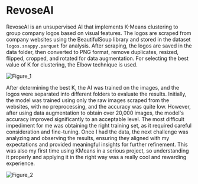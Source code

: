 # RevoseAI

RevoseAI is an unsupervised AI that implements K-Means clustering to group company logos based on visual features.
The logos are scraped from company websites using the BeautifulSoup library and stored in the dataset `logos.snappy.parquet` for analysis.
After scraping, the logos are saved in the data folder, then converted to PNG format, remove duplicates, resized, flipped, cropped, and rotated for data augmentation.
For selecting the best value of K for clustering, the Elbow technique is used.

![Figure_1](https://github.com/user-attachments/assets/6b4384e5-40a1-4f61-9912-7380fc831d40)

After determining the best K, the AI was trained on the images, and the logos were separated into different folders to evaluate the results. 
Initially, the model was trained using only the raw images scraped from the websites, with no preprocessing, and the accuracy was quite low. 
However, after using data augmentation to obtain over 20,000 images, the model's accuracy improved significantly to an acceptable level.
The most difficult impediment for me was obtaining the right training set, as it required careful consideration and fine-tuning. 
Once I had the data, the next challenge was analyzing and observing the results, ensuring they aligned with my expectations and provided meaningful insights for further refinement.
This was also my first time using KMeans in a serious project, so understanding it properly and applying it in the right way was a really cool and rewarding experience.

![Figure_2](https://github.com/user-attachments/assets/33110fa4-a418-4bf7-b666-09af538ffb13)
